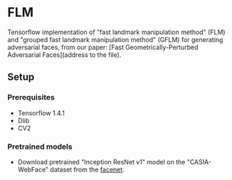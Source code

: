 # FLM 

Tensorflow implementation of "fast landmark manipulation method" (FLM) and "grouped fast landmark manipulation method" (GFLM) for generating adversarial faces, from our paper: [Fast Geometrically-Perturbed Adversarial Faces](address to the file).

## Setup

### Prerequisites
- Tensorflow 1.4.1
- Dlib 
- CV2

### Pretrained models
- Download pretrained "Inception ResNet v1" model on the "CASIA-WebFace" dataset from the [facenet](https://github.com/davidsandberg/facenet).

